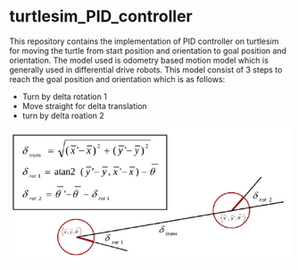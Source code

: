 # turtlesim_PID_controller
This repository contains the implementation of PID controller on turtlesim for moving the turtle from start position and orientation to goal position and orientation. 
The model used is odometry based motion model which is generally used in differential drive robots. This model consist of 3 steps to reach the goal position and orientation which is as follows:
- Turn by delta rotation 1
- Move straight for delta translation
- turn by delta roation 2

![](https://github.com/saad2121/turtlesim_PID_controller/blob/master/results/odometry_model.PNG)
